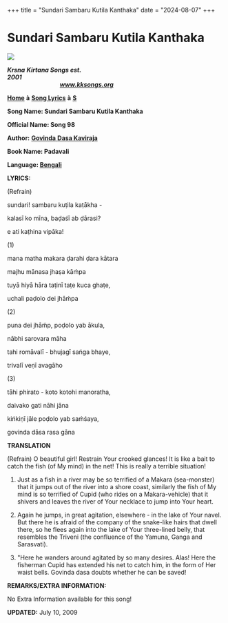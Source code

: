 +++
title = "Sundari Sambaru Kutila Kanthaka"
date = "2024-08-07"
+++

# Sundari Sambaru Kutila Kanthaka
**[![](http://kksongs.org/image_files/image002.jpg)](http://kksongs.org/)**

**_Krsna_** **_Kirtana Songs est. 2001_**                                                                                                                                                      **_www.kksongs.org_**

**[Home](http://kksongs.org/)** **à** **[Song Lyrics](http://kksongs.org/lyrics.html)** **à** **[S](http://kksongs.org/songs/song_s.html)**

**Song Name: Sundari Sambaru Kutila Kanthaka**

**Official Name: Song 98**

**Author:** [**Govinda** **Dasa Kaviraja**](http://kksongs.org/authors/list/govindadasa.html)

**Book Name: Padavali**

**Language: [Bengali](http://kksongs.org/language/list/bengali.html)**

**LYRICS:**

(Refrain)

sundari! sambaru kuṭila kaṭākha -

kalasī ko mīna, baḍaśī ab ḍārasi?

e ati kaṭhina vipāka!

(1)

mana matha makara ḍarahi ḍara kātara

majhu mānasa jhaṣa kāḿpa

tuyā hiyā hāra taṭinī taṭe kuca ghaṭe,

uchali paḍolo dei jhāḿpa

(2)

puna dei jhāḿp, poḍolo yab ākula,

nābhi sarovara māha

tahi romāvalī - bhujagī sańga bhaye,

trivalī veṇī avagāho

(3)

tāhi phirato - koto kotohi manoratha,

daivako gati nāhi jāna

kińkiṇī jāle poḍolo yab saḿśaya,

govinda dāsa rasa gāna

**TRANSLATION**

(Refrain) O beautiful girl! Restrain Your crooked glances! It is like a bait to catch the fish (of My mind) in the net! This is really a terrible situation!

1) Just as a fish in a river may be so terrified of a Makara (sea-monster) that it jumps out of the river into a shore coast, similarly the fish of My mind is so terrified of Cupid (who rides on a Makara\-vehicle) that it shivers and leaves the river of Your necklace to jump into Your heart.

2) Again he jumps, in great agitation, elsewhere - in the lake of Your navel. But there he is afraid of the company of the snake-like hairs that dwell there, so he flees again into the lake of Your three-lined belly, that resembles the Triveni (the confluence of the Yamuna, Ganga and Sarasvati).

3) "Here he wanders around agitated by so many desires. Alas! Here the fisherman Cupid has extended his net to catch him, in the form of Her waist bells. Govinda dasa doubts whether he can be saved!

**REMARKS/EXTRA INFORMATION:**

No Extra Information available for this song!

**UPDATED:** July 10, 2009